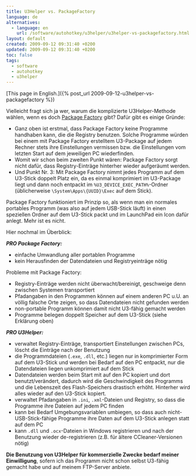 ```yaml
---
title: U3Helper vs. PackageFactory
language: de
alternatives:
  - language: en
    url: /software/autohotkey/u3helper/u3helper-vs-packagefactory.html
layout: default
created: 2009-09-12 09:31:40 +0200
updated: 2009-09-12 09:31:40 +0200
toc: false
tags:
  - software
  - autohotkey
  - u3helper
---
```

[This page in English.]({% post_url 2009-09-12-u3helper-vs-packagefactory %})

Vielleicht fragt sich ja wer, warum die komplizierte U3Helper-Methode wählen, wenn es doch
[Package Factory](http://www.eure.ca/) gibt? Dafür gibt es einige Gründe:

* Ganz oben ist erstmal, dass Package Factory keine Programme handhaben kann, die die Registry benutzen. Solche
  Programme würden bei einem mit Package Factory erstelltem U3-Package auf jedem Rechner stets ihre Einstellungen
  vermissen bzw. die Einstellungen vom letzten Start auf dem jeweiligen PC wiederfinden.
* Womit wir schon beim zweiten Punkt wären: Package Factory sorgt nicht dafür, dass Registry-Einträge hinterher wieder
  aufgeräumt werden.
* Und Punkt Nr. 3: Mit Package Factory nimmt jedes Programm auf dem U3-Stick doppelt Platz ein, da es einmal
  komprimiert im U3-Package liegt und dann noch entpackt im `%U3_DEVICE_EXEC_PATH%`-Ordner (üblicherweise
  `\System\Apps\{UUID}\Exec` auf dem Stick).

Package Factory funktioniert im Prinzip so, als wenn man ein normales portables Programm (was also auf jedem USB-Stick
läuft) in einen speziellen Ordner auf dem U3-Stick packt und im LaunchPad ein Icon dafür anlegt. Mehr ist es nicht.

Hier nochmal im Überblick:

***PRO Package Factory:***

* einfache Umwandlung aller portablen Programme
* kein Herausfinden der Datendateien und Registryeinträge nötig

Probleme mit Package Factory:

* Registry-Einträge werden nicht überwacht/bereinigt, geschweige denn zwischen Systemen transportiert
* Pfadangaben in den Programmen können auf einem anderen PC u.U. an völlig falsche Orte zeigen, so dass Datendateien
  nicht gefunden werden
* non-portable Programm können damit nicht U3-fähig gemacht werden
* Programme belegen doppelt Speicher auf dem U3-Stick (siehe Erklärung oben)


***PRO U3Helper:***

* verwaltet Registry-Einträge, transportiert Einstellungen zwischen PCs, löscht die Einträge nach der Benutzung
* die Programmdateien (`.exe`, `.dll`, etc.) liegen nur in komprimierter Form auf dem U3-Stick und werden bei Bedarf
  auf den PC entpackt, nur die Datendateien liegen unkomprimiert auf dem Stick
* Datendateien werden beim Start mit auf den PC kopiert und dort benutzt/verändert, dadurch wird die Geschwindigkeit
  des Programms und die Lebenszeit des Flash-Speichers drastisch erhöht. Hinterher wird alles wieder auf den U3-Stick
  kopiert.
* verwaltet Pfadangaben in `.ini`, `.xml`-Dateien und Registry, so dass die Programme ihre Dateien auf jedem PC finden
* kann bei Bedarf Umgebungsvariablen umbiegen, so dass auch nicht-USB-Stick-fähige Programme ihre Daten auf dem
  U3-Stick anlegen statt auf dem PC
* kann `.dll` und `.ocx`-Dateien in Windows registrieren und nach der Benutzung wieder de-registrieren (z.B. für ältere
  CCleaner-Versionen nötig)


**Die Benutzung von U3Helper für kommerzielle Zwecke bedarf meiner Einwilligung**, sofern ich das Programm nicht schon
selbst U3-fähig gemacht habe und auf meinem FTP-Server anbiete.

